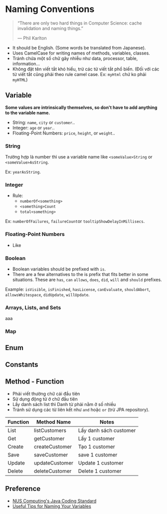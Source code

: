 # Naming Conventions

> “There are only two hard things in Computer Science: cache invalidation and naming things.”
>
> — Phil Karlton

- It should be English. (Some words be translated from Japanese).
- Uses CamelCase for writing names of methods, variables, classes.
- Tránh chứa một số chữ gây nhiễu như data, processor, table, information...
- Không đặt tên viết tắt khó hiểu, trừ các từ viết tắt phổ biến.
(Đối với các từ viết tắt cũng phải theo rule camel case. Ex: `myHtml` chứ ko phải `myHTML`)

## Variable

**Some values are intrinsically themselves, so don't have to add anything to the variable name.**

- String: `name`, `city` or `customer`..
- Integer: `age` or `year`..
- Floating-Point Numbers: `price`, `height`, or `weight`..

### String

Trường hợp là number thì use a variable name like `<someValue>String` or `<someValue>AsString`.

Ex: `yearAsString`.

### Integer

- Rule:
  - `numberOf<something>`
  - `<something>Count`
  - `total<something>`

Ex: `numberOfFailures`, `failureCount`or `tooltipShowDelayInMillisecs`.

### Floating-Point Numbers

- Like

### Boolean

- Boolean variables should be prefixed with `is`.
- There are a few alternatives to the is prefix that fits better in some situations. These are `has`, `can` `allows`, `does`, `did`, `will` and `should` prefixes.

Example: `isVisible`, `isFinished`, `hasLicense`, `canEvaluate`, `shouldAbort`, `allowsWhitespace`, `didUpdate`, `willUpdate`.

### Arrays, Lists, and Sets

aaa

### Map

## Enum

## Constants

## Method - Function

- Phải viết thường chữ cái đầu tiên
- Sử dụng động từ ở chữ đầu tiên
- Lấy danh sách list thì Danh từ phải nằm ở số nhiều
- Tránh sử dụng các từ liên kết như `and` hoặc `or` (trừ JPA repository).

| Function | Method Name    | Notes                  |
| -------- | -------------- | ---------------------- |
| List     | listCustomers  | Lấy danh sách customer |
| Get      | getCustomer    | Lấy 1 customer         |
| Create   | createCustomer | Tạo 1 customer         |
| Save     | saveCustomer   | save 1 customer        |
| Update   | updateCustomer | Update 1 customer      |
| Delete   | deleteCustomer | Delete 1 customer      |

## Preference

- [NUS Computing's Java Coding Standard](https://www.comp.nus.edu.sg/~cs2103/AY1617S1/contents/coding-standards-java.html)
- [Useful Tips for Naming Your Variables](https://betterprogramming.pub/useful-tips-for-naming-your-variables-8139cc8d44b5)
